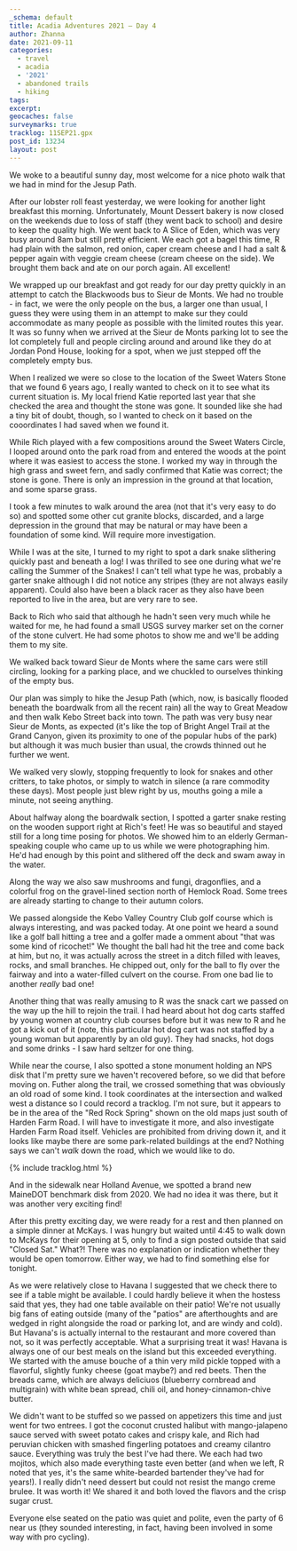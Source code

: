 ```yaml
---
_schema: default
title: Acadia Adventures 2021 – Day 4
author: Zhanna
date: 2021-09-11
categories:
  - travel
  - acadia
  - '2021'
  - abandoned trails
  - hiking
tags:
excerpt: 
geocaches: false
surveymarks: true
tracklog: 11SEP21.gpx
post_id: 13234
layout: post
---
```


We woke to a beautiful sunny day, most welcome for a nice photo walk that we had in mind for the Jesup Path.

After our lobster roll feast yesterday, we were looking for another light breakfast this morning. Unfortunately, Mount Dessert bakery is now closed on the weekends due to loss of staff (they went back to school) and desire to keep the quality high. We went back to A Slice of Eden, which was very busy around 8am but still pretty efficient. We each got a bagel this time, R had plain with the salmon, red onion, caper cream cheese and I had a salt & pepper again with veggie cream cheese (cream cheese on the side). We brought them back and ate on our porch again. All excellent!

We wrapped up our breakfast and got ready for our day pretty quickly in an attempt to catch the Blackwoods bus to Sieur de Monts. We had no trouble - in fact, we were the only people on the bus, a larger one than usual, I guess they were using them in an attempt to make sur they could accommodate as many people as possible with the limited routes this year. It was so funny when we arrived at the Sieur de Monts parking lot to see the lot completely full and people circling around and around like they do at Jordan Pond House, looking for a spot, when we just stepped off the completely empty bus.

When I realized we were so close to the location of the Sweet Waters Stone that we found 6 years ago, I really wanted to check on it to see what its current situation is. My local friend Katie reported last year that she checked the area and thought the stone was gone. It sounded like she had a tiny bit of doubt, though, so I wanted to check on it based on the cooordinates I had saved when we found it. 

While Rich played with a few compositions around the Sweet Waters Circle, I looped around onto the park road from and entered the woods at the point where it was easiest to access the stone. I worked my way in through the high grass and sweet fern, and sadly confirmed that Katie was correct; the stone is gone. There is only an impression in the ground at that location, and some sparse grass. 

I took a few minutes to walk around the area (not that it's very easy to do so) and spotted some other cut granite blocks, discarded, and a large depression in the ground that may be natural or may have been a foundation of some kind. Will require more investigation. 

While I was at the site, I turned to my right to spot a dark snake slithering quickly past and beneath a log! I was thrilled to see one during what we're calling the Summer of the Snakes! I can't tell what type he was, probably a garter snake although I did not notice any stripes (they are not always easily apparent). Could also have been a black racer as they also have been reported to live in the area, but are very rare to see.

Back to Rich who said that although he hadn't seen very much while he waited for me, he had found a small USGS survey marker set on the corner of the stone culvert. He had some photos to show me and we'll be adding them to my site. 

We walked back toward Sieur de Monts where the same cars were still circling, looking for a parking place, and we chuckled to ourselves thinking of the empty bus.

Our plan was simply to hike the Jesup Path (which, now, is basically flooded beneath the boardwalk from all the recent rain) all the way to Great Meadow and then walk Kebo Street back into town. The path was very busy near Sieur de Monts, as expected (it's like the top of Bright Angel Trail at the Grand Canyon, given its proximity to one of the popular hubs of the park) but although it was much busier than usual, the crowds thinned out he further we went. 

We walked very slowly, stopping frequently to look for snakes and other critters, to take photos, or simply to watch in silence (a rare commodity these days). Most people just blew right by us, mouths going a mile a minute, not seeing anything. 

About halfway along the boardwalk section, I spotted a garter snake resting on the wooden support right at Rich's feet! He was so beautiful and stayed still for a long time posing for photos. We showed him to an elderly German-speaking couple who came up to us while we were photographing him. He'd had enough by this point and slithered off the deck and swam away in the water.

Along the way we also saw mushrooms and fungi, dragonflies, and a colorful frog on the gravel-lined section north of Hemlock Road. Some trees are already starting to change to their autumn colors. 

We passed alongside the Kebo Valley Country Club golf course which is always interesting, and was packed today. At one point we heard a sound like a golf ball hitting a tree and a golfer made a omment about "that was some kind of ricochet!" We thought the ball had hit the tree and come back at him, but no, it was actually across the street in a ditch filled with leaves, rocks, and small branches. He chipped out, only for the ball to fly over the fairway and into a water-filled culvert on the course. From one bad lie to another _really_ bad one!

Another thing that was really amusing to R was the snack cart we passed on the way up the hill to rejoin the trail. I had heard about hot dog carts staffed by young women at country club courses before but it was new to R and he got a kick out of it (note, this particular hot dog cart was not staffed by a young woman but apparently by an old guy). They had snacks, hot dogs and some drinks - I saw hard seltzer for one thing.

While near the course, I also spotted a stone monument holding an NPS disk that I'm pretty sure we haven't recovered before, so we did that before moving on. Futher along the trail, we crossed something that was obviously an old road of some kind. I took coordinates at the intersection and walked west a distance so I could record a tracklog. I'm not sure, but it appears to be in the area of the "Red Rock Spring" shown on the old maps just south of Harden Farm Road. I will have to investigate it more, and also investigate Harden Farm Road itself. Vehicles are prohibited from driving down it, and it looks like maybe there are some park-related buildings at the end? Nothing says we can't _walk_ down the road, which we would like to do.

{% include tracklog.html %}

And in the sidewalk near Holland Avenue, we spotted a brand new MaineDOT benchmark disk from 2020. We had no idea it was there, but it was another very exciting find!

After this pretty exciting day, we were ready for a rest and then planned on a simple dinner at McKays. I was hungry but waited until 4:45 to walk down to McKays for their opening at 5, only to find a sign posted outside that said "Closed Sat." What?! There was no explanation or indication whether they would be open tomorrow. Either way, we had to find something else for tonight.

As we were relatively close to Havana I suggested that we check there to see if a table might be available. I could hardly believe it when the hostess said that yes, they had one table available on their patio! We're not usually big fans of eating outside (many of the "patios" are afterthoughts and are wedged in right alongside the road or parking lot, and are windy and cold). But Havana's is actually internal to the restaurant and more covered than not, so it was perfectly acceptable. What a surprising treat it was! Havana is always one of our best meals on the island but this exceeded everything. We started with the amuse bouche of a thin very mild pickle topped with a flavorful, slightly funky cheese (goat maybe?) and red beets. Then the breads came, which are always deliciuos (blueberry cornbread and multigrain) with white bean spread, chili oil, and honey-cinnamon-chive butter. 

We didn't want to be stuffed so we passed on appetizers this time and just went for two entrees. I got the coconut crusted halibut with mango-jalapeno sauce served with sweet potato cakes and crispy kale, and Rich had peruvian chicken with smashed fingerling potatoes and creamy cilantro sauce. Everything was truly the best I've had there. We each had two mojitos, which also made everything taste even better (and when we left, R noted that yes, it's the same white-bearded bartender they've had for years!).  I really didn't need dessert but could not resist the mango creme brulee. It was worth it! We shared it and both loved the flavors and the crisp sugar crust.

Everyone else seated on the patio was quiet and polite, even the party of 6 near us (they sounded interesting, in fact, having been involved in some way with pro cycling). 

